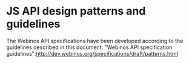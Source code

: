 JS API design patterns and guidelines
=====================================

The Webinos API specifications have been developed according to the guidelines described in this document: "Webinos API specification guidelines":http://dev.webinos.org/specifications/draft/patterns.html

